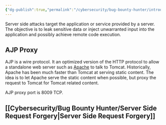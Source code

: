 ```yaml
---
{"dg-publish":true,"permalink":"/cybersecurity/bug-bounty-hunter/introduction-to-server-side-attacks/","tags":["SSRF"]}
---
```



Server side attacks target the application or service provided by a server. The objective is to leak sensitive data or inject unwarranted input into the application and possibly achieve remote code execution.

## AJP Proxy

AJP is a wire protocol. It an optimized version of the HTTP protocol to allow a standalone web server such as [Apache](https://httpd.apache.org/) to talk to Tomcat. Historically, Apache has been much faster than Tomcat at serving static content. The idea is to let Apache serve the static content when possible, but proxy the request to Tomcat for Tomcat related content.

AJP proxy port is 8009 TCP.

## [[Cybersecurity/Bug Bounty Hunter/Server Side Request Forgery\|Server Side Request Forgery]]
